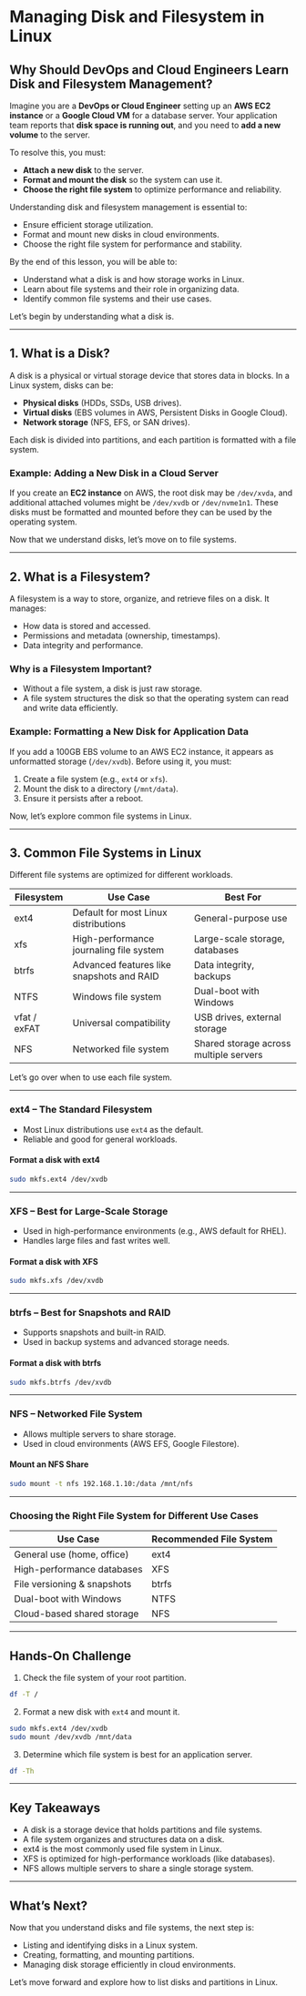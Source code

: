 # **Managing Disk and Filesystem in Linux**  

## **Why Should DevOps and Cloud Engineers Learn Disk and Filesystem Management?**  

Imagine you are a **DevOps or Cloud Engineer** setting up an **AWS EC2 instance** or a **Google Cloud VM** for a database server. Your application team reports that **disk space is running out**, and you need to **add a new volume** to the server.  

To resolve this, you must:  
- **Attach a new disk** to the server.  
- **Format and mount the disk** so the system can use it.  
- **Choose the right file system** to optimize performance and reliability.  

Understanding disk and filesystem management is essential to:  
- Ensure efficient storage utilization.  
- Format and mount new disks in cloud environments.  
- Choose the right file system for performance and stability.  

By the end of this lesson, you will be able to:  
- Understand what a disk is and how storage works in Linux.  
- Learn about file systems and their role in organizing data.  
- Identify common file systems and their use cases.  

Let’s begin by understanding what a disk is.

---

## **1. What is a Disk?**  

A disk is a physical or virtual storage device that stores data in blocks. In a Linux system, disks can be:  

- **Physical disks** (HDDs, SSDs, USB drives).  
- **Virtual disks** (EBS volumes in AWS, Persistent Disks in Google Cloud).  
- **Network storage** (NFS, EFS, or SAN drives).  

Each disk is divided into partitions, and each partition is formatted with a file system.

### **Example: Adding a New Disk in a Cloud Server**  

If you create an **EC2 instance** on AWS, the root disk may be `/dev/xvda`, and additional attached volumes might be `/dev/xvdb` or `/dev/nvme1n1`. These disks must be formatted and mounted before they can be used by the operating system.  

Now that we understand disks, let’s move on to file systems.

---

## **2. What is a Filesystem?**  

A filesystem is a way to store, organize, and retrieve files on a disk. It manages:  

- How data is stored and accessed.  
- Permissions and metadata (ownership, timestamps).  
- Data integrity and performance.  

### **Why is a Filesystem Important?**  

- Without a file system, a disk is just raw storage.  
- A file system structures the disk so that the operating system can read and write data efficiently.  

### **Example: Formatting a New Disk for Application Data**  

If you add a 100GB EBS volume to an AWS EC2 instance, it appears as unformatted storage (`/dev/xvdb`). Before using it, you must:  

1. Create a file system (e.g., `ext4` or `xfs`).  
2. Mount the disk to a directory (`/mnt/data`).  
3. Ensure it persists after a reboot.  

Now, let’s explore common file systems in Linux.

---

## **3. Common File Systems in Linux**  

Different file systems are optimized for different workloads.

| Filesystem | Use Case | Best For |
|------------|---------|----------|
| ext4 | Default for most Linux distributions | General-purpose use |
| xfs | High-performance journaling file system | Large-scale storage, databases |
| btrfs | Advanced features like snapshots and RAID | Data integrity, backups |
| NTFS | Windows file system | Dual-boot with Windows |
| vfat / exFAT | Universal compatibility | USB drives, external storage |
| NFS | Networked file system | Shared storage across multiple servers |

Let’s go over when to use each file system.

---

### **ext4 – The Standard Filesystem**
- Most Linux distributions use `ext4` as the default.  
- Reliable and good for general workloads.  

#### **Format a disk with ext4**
```bash
sudo mkfs.ext4 /dev/xvdb
```

---

### **XFS – Best for Large-Scale Storage**
- Used in high-performance environments (e.g., AWS default for RHEL).  
- Handles large files and fast writes well.  

#### **Format a disk with XFS**
```bash
sudo mkfs.xfs /dev/xvdb
```

---

### **btrfs – Best for Snapshots and RAID**
- Supports snapshots and built-in RAID.  
- Used in backup systems and advanced storage needs.  

#### **Format a disk with btrfs**
```bash
sudo mkfs.btrfs /dev/xvdb
```

---

### **NFS – Networked File System**
- Allows multiple servers to share storage.  
- Used in cloud environments (AWS EFS, Google Filestore).

#### **Mount an NFS Share**
```bash
sudo mount -t nfs 192.168.1.10:/data /mnt/nfs
```

---

### **Choosing the Right File System for Different Use Cases**

| Use Case | Recommended File System |
|----------|------------------------|
| General use (home, office) | ext4 |
| High-performance databases | XFS |
| File versioning & snapshots | btrfs |
| Dual-boot with Windows | NTFS |
| Cloud-based shared storage | NFS |

---

## **Hands-On Challenge**  

1. Check the file system of your root partition.  
```bash
df -T /
```

2. Format a new disk with `ext4` and mount it.  
```bash
sudo mkfs.ext4 /dev/xvdb
sudo mount /dev/xvdb /mnt/data
```

3. Determine which file system is best for an application server.  
```bash
df -Th
```

---

## **Key Takeaways**  

- A disk is a storage device that holds partitions and file systems.  
- A file system organizes and structures data on a disk.  
- ext4 is the most commonly used file system in Linux.  
- XFS is optimized for high-performance workloads (like databases).  
- NFS allows multiple servers to share a single storage system.  

---

## **What’s Next?**  

Now that you understand disks and file systems, the next step is:  

- Listing and identifying disks in a Linux system.  
- Creating, formatting, and mounting partitions.  
- Managing disk storage efficiently in cloud environments.  

Let’s move forward and explore how to list disks and partitions in Linux.
